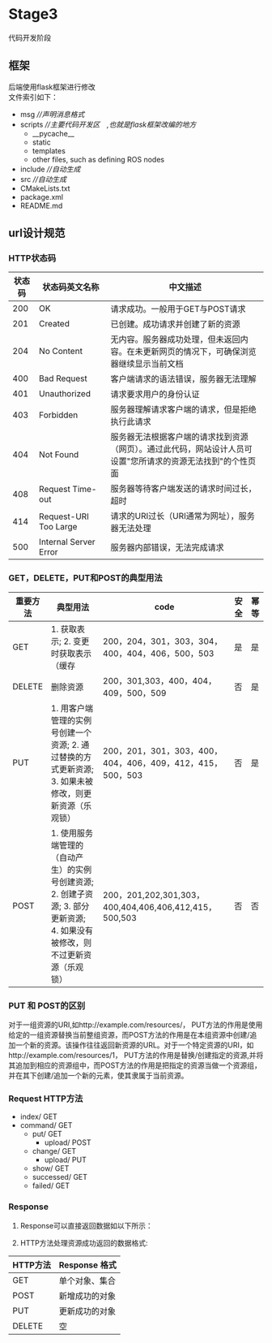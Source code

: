 # Stage3
代码开发阶段
## 框架　　
后端使用flask框架进行修改  
文件索引如下：　　
- msg  *//声明消息格式*　　　  
- scripts *//主要代码开发区　,也就是flask框架改编的地方*　　  
  - \_\_pycache\_\_  
  - static  
  - templates  
  - other files, such as defining ROS nodes  
- include *//自动生成*  
- src     *//自动生成*
- CMakeLists.txt
- package.xml
- README.md
## url设计规范

### HTTP状态码
| 状态码 | 状态码英文名称 | 中文描述 |
| ------ | -------------- | -------- |
| 200 |	OK |	请求成功。一般用于GET与POST请求 |
| 201 |	Created |	已创建。成功请求并创建了新的资源 |
| 204 |	No Content |	无内容。服务器成功处理，但未返回内容。在未更新网页的情况下，可确保浏览器继续显示当前文档 |
| 400 |	Bad Request |	客户端请求的语法错误，服务器无法理解 |
| 401 |	Unauthorized |	请求要求用户的身份认证 |
| 403 |	Forbidden |	服务器理解请求客户端的请求，但是拒绝执行此请求 |
| 404 |	Not Found |	服务器无法根据客户端的请求找到资源（网页）。通过此代码，网站设计人员可设置"您所请求的资源无法找到"的个性页面 |
| 408 |	Request Time-out |	服务器等待客户端发送的请求时间过长，超时 |
| 414 |	Request-URI Too Large |	请求的URI过长（URI通常为网址），服务器无法处理 |
| 500 |	Internal Server Error |	服务器内部错误，无法完成请求 |

### GET，DELETE，PUT和POST的典型用法
| 重要方法 | 典型用法| code |安全 | 幂等 |
| -------- | ---------------------------------------------------------------------------------------- | ---------------------------------------------------------- | ---- | ---- |
| GET      | 1. 获取表示; 2. 变更时获取表示（缓存| 200，204，301，303，304，400，404，406，500，503           | 是   | 是   |
| DELETE   | 删除资源| 200，301,303，400，404，409，500，509                      | 否   | 是   |
| PUT      | 1. 用客户端管理的实例号创建一个资源; 2. 通过替换的方式更新资源; 3. 如果未被修改，则更新资源（乐观锁）| 200，201，301，303，400，404，406，409，412，415，500，503 | 否   | 是|
| POST     | 1. 使用服务端管理的（自动产生）的实例号创建资源; 2. 创建子资源; 3. 部分更新资源; 4. 如果没有被修改，则不过更新资源（乐观锁） | 200，201,202,301,303，400,404,406,406,412,415，500,503     | 否   | 否   |

### PUT 和 POST的区别
对于一组资源的URI,如http://example.com/resources/， PUT方法的作用是使用给定的一组资源替换当前整组资源，而POST方法的作用是在本组资源中创建/追加一个新的资源。该操作往往返回新资源的URL。对于一个特定资源的URI，如http://example.com/resources/1， PUT方法的作用是替换/创建指定的资源,并将其追加到相应的资源组中，而POST方法的作用是把指定的资源当做一个资源组，并在其下创建/追加一个新的元素，使其隶属于当前资源。

### Request HTTP方法
* index/          GET
* command/        GET
  * put/          GET
    * upload/     POST
  * change/       GET
    * upload/     PUT
  * show/         GET
  * successed/    GET
  * failed/       GET

### Response
1. Response可以直接返回数据如以下所示：

2. HTTP方法处理资源成功返回的数据格式:

| HTTP方法 | Response 格式  |
| -------- | -------------- |
| GET      | 单个对象、集合 |
| POST     | 新增成功的对象 |
| PUT      | 更新成功的对象 |
| DELETE   | 空           |


